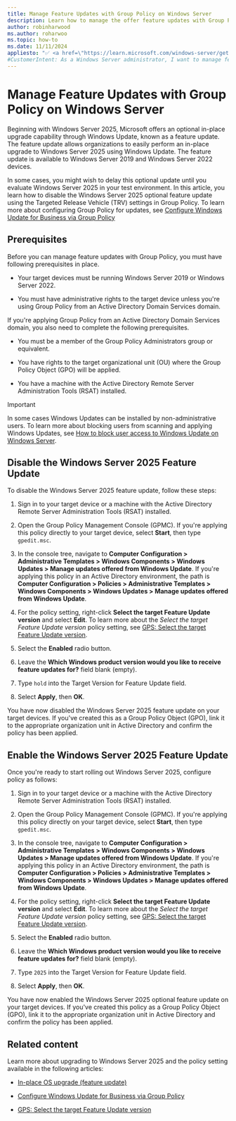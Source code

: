 ```yaml
---
title: Manage Feature Updates with Group Policy on Windows Server
description: Learn how to manage the offer feature updates with Group Policy on Windows Server 2022 and Windows Server 2019.
author: robinharwood
ms.author: roharwoo
ms.topic: how-to
ms.date: 11/11/2024
appliesto: "✅ <a href=\"https://learn.microsoft.com/windows-server/get-started/windows-server-release-info\" target=\"_blank\">Windows Server 2022</a>, ✅ <a href=\"https://learn.microsoft.com/windows-server/get-started/windows-server-release-info\" target=\"_blank\">Windows Server 2019</a>"
#CustomerIntent: As a Windows Server administrator, I want to manage feature updates with Group Policy so that I can control when Windows Server 2025 is offered to my devices.
---
```




# Manage Feature Updates with Group Policy on Windows Server

Beginning with Windows Server 2025, Microsoft offers an optional in-place upgrade capability through Windows Update, known as a feature update. The feature update allows organizations to easily perform an in-place upgrade to Windows Server 2025 using Windows Update. The feature update is available to Windows Server 2019 and Windows Server 2022 devices.

In some cases, you might wish to delay this optional update until you evaluate Windows Server 2025 in your test environment. In this article, you learn how to disable the Windows Server 2025 optional feature update using the Targeted Release Vehicle (TRV) settings in Group Policy. To learn more about configuring Group Policy for updates, see [Configure Windows Update for Business via Group Policy](/windows/deployment/update/waas-wufb-group-policy)

## Prerequisites

Before you can manage feature updates with Group Policy, you must have following prerequisites in place.

- Your target devices must be running Windows Server 2019 or Windows Server 2022.

- You must have administrative rights to the target device unless you're using Group Policy from an Active Directory Domain Services domain.

If you're applying Group Policy from an Active Directory Domain Services domain, you also need to complete the following prerequisites.

- You must be a member of the Group Policy Administrators group or equivalent.

- You have rights to the target organizational unit (OU) where the Group Policy Object (GPO) will be applied.

- You have a machine with the Active Directory Remote Server Administration Tools (RSAT) installed.

> [!IMPORTANT]
> In some cases Windows Updates can be installed by non-administrative users. To learn more about blocking users from scanning and applying Windows Updates, see [How to block user access to Windows Update on Windows Server](/troubleshoot/windows-server/installing-updates-features-roles/block-user-access-windows-update).

## Disable the Windows Server 2025 Feature Update

To disable the Windows Server 2025 feature update, follow these steps:

1. Sign in to your target device or a machine with the Active Directory Remote Server Administration Tools (RSAT) installed.

1. Open the Group Policy Management Console (GPMC). If you're applying this policy directly to your target device, select **Start**, then type `gpedit.msc`.

1. In the console tree, navigate to **Computer Configuration > Administrative Templates > Windows Components > Windows Updates > Manage updates offered from Windows Update**. If you're applying this policy in an Active Directory environment, the path is **Computer Configuration > Policies > Administrative Templates > Windows Components > Windows Updates > Manage updates offered from Windows Update**.

1. For the policy setting, right-click **Select the target Feature Update version** and select **Edit**. To learn more about the _Select the target Feature Update version_ policy setting, see [GPS: Select the target Feature Update version](https://gpsearch.azurewebsites.net/Default.aspx?PolicyID=15143).

1. Select the **Enabled** radio button.

1. Leave the **Which Windows product version would you like to receive feature updates for?** field blank (empty).

1. Type `hold` into the Target Version for Feature Update field.

1. Select **Apply**, then **OK**.

You have now disabled the Windows Server 2025 feature update on your target devices. If you've created this as a Group Policy Object (GPO), link it to the appropriate organization unit in Active Directory and confirm the policy has been applied.

## Enable the Windows Server 2025 Feature Update

Once you're ready to start rolling out Windows Server 2025, configure policy as follows:

1. Sign in to your target device or a machine with the Active Directory Remote Server Administration Tools (RSAT) installed.

1. Open the Group Policy Management Console (GPMC). If you're applying this policy directly on your target device, select **Start**, then type `gpedit.msc`.

1. In the console tree, navigate to **Computer Configuration > Administrative Templates > Windows Components > Windows Updates > Manage updates offered from Windows Update**. If you're applying this policy in an Active Directory environment, the path is **Computer Configuration > Policies > Administrative Templates > Windows Components > Windows Updates > Manage updates offered from Windows Update**.

1. For the policy setting, right-click **Select the target Feature Update version** and select **Edit**. To learn more about the _Select the target Feature Update version_ policy setting, see [GPS: Select the target Feature Update version](https://gpsearch.azurewebsites.net/Default.aspx?PolicyID=15143).

1. Select the **Enabled** radio button.

1. Leave the **Which Windows product version would you like to receive feature updates for?** field blank (empty).

1. Type `2025` into the Target Version for Feature Update field.

1. Select **Apply**, then **OK**.

You have now enabled the Windows Server 2025 optional feature update on your target devices. If you've created this policy as a Group Policy Object (GPO), link it to the appropriate organization unit in Active Directory and confirm the policy has been applied.

## Related content

Learn more about upgrading to Windows Server 2025 and the policy setting available in the following articles:

- [In-place OS upgrade (feature update)](install-upgrade-migrate.md#in-place-os-upgrade-feature-update)

- [Configure Windows Update for Business via Group Policy](/windows/deployment/update/waas-wufb-group-policy)

- [GPS: Select the target Feature Update version](https://gpsearch.azurewebsites.net/Default.aspx?PolicyID=15143)
